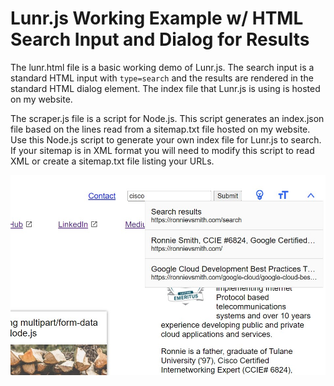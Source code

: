 # Lunr.js Working Example w/ HTML Search Input and Dialog for Results
The lunr.html file is a basic working demo of Lunr.js. The search input is a standard HTML input with `type=search` and the results are rendered in the standard HTML dialog element. The index file that Lunr.js is using is hosted on my website.

The scraper.js file is a script for Node.js. This script generates an index.json file based on the lines read from a sitemap.txt file hosted on my website. Use this Node.js script to generate your own index file for Lunr.js to search. If your sitemap is in XML format you will need to modify this script to read XML or create a sitemap.txt file listing your URLs.

![screenshot](lunrjs.jpg)
